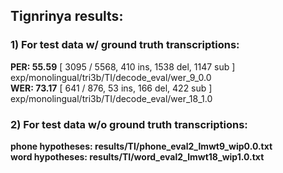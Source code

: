 ## Tignrinya results:

### 1) For test data w/ ground truth transcriptions:
**PER: 55.59** [ 3095 / 5568, 410 ins, 1538 del, 1147 sub ] exp/monolingual/tri3b/TI/decode_eval/wer_9_0.0  
**WER: 73.17** [ 641 / 876, 53 ins, 166 del, 422 sub ] exp/monolingual/tri3b/TI/decode_eval/wer_18_1.0  

### 2)  For test data w/o ground truth transcriptions:
**phone hypotheses: results/TI/phone_eval2_lmwt9_wip0.0.txt**  
**word hypotheses:  results/TI/word_eval2_lmwt18_wip1.0.txt**  
